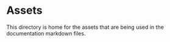 # Assets

This directory is home for the assets that are being used in the documentation markdown files.
